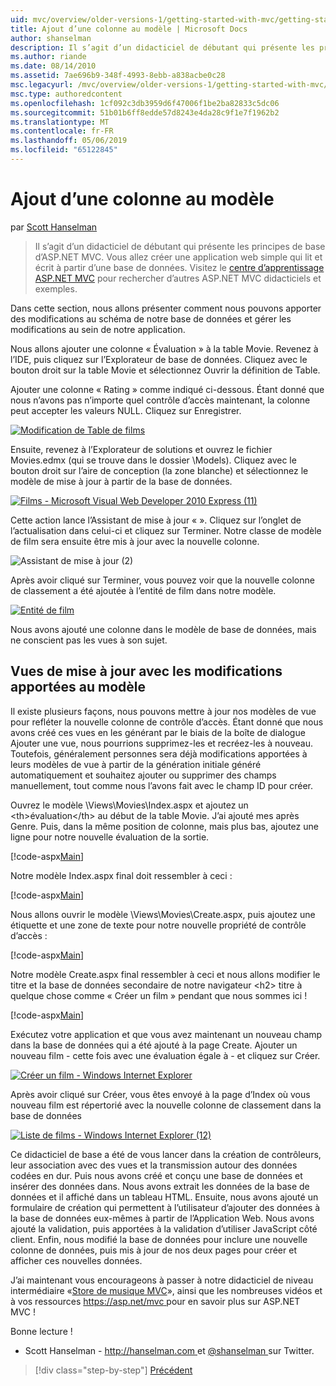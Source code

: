 ```yaml
---
uid: mvc/overview/older-versions-1/getting-started-with-mvc/getting-started-with-mvc-part8
title: Ajout d’une colonne au modèle | Microsoft Docs
author: shanselman
description: Il s’agit d’un didacticiel de débutant qui présente les principes de base d’ASP.NET MVC. Créer une application web simple qui lit et écrit à partir d’une base de données.
ms.author: riande
ms.date: 08/14/2010
ms.assetid: 7ae696b9-348f-4993-8ebb-a838acbe0c28
msc.legacyurl: /mvc/overview/older-versions-1/getting-started-with-mvc/getting-started-with-mvc-part8
msc.type: authoredcontent
ms.openlocfilehash: 1cf092c3db3959d6f47006f1be2ba82833c5dc06
ms.sourcegitcommit: 51b01b6ff8edde57d8243e4da28c9f1e7f1962b2
ms.translationtype: MT
ms.contentlocale: fr-FR
ms.lasthandoff: 05/06/2019
ms.locfileid: "65122845"
---
```

# <a name="adding-a-column-to-the-model"></a>Ajout d’une colonne au modèle

par [Scott Hanselman](https://github.com/shanselman)

> Il s’agit d’un didacticiel de débutant qui présente les principes de base d’ASP.NET MVC. Vous allez créer une application web simple qui lit et écrit à partir d’une base de données. Visitez le [centre d’apprentissage ASP.NET MVC](../../../index.md) pour rechercher d’autres ASP.NET MVC didacticiels et exemples.

Dans cette section, nous allons présenter comment nous pouvons apporter des modifications au schéma de notre base de données et gérer les modifications au sein de notre application.

Nous allons ajouter une colonne « Évaluation » à la table Movie. Revenez à l’IDE, puis cliquez sur l’Explorateur de base de données. Cliquez avec le bouton droit sur la table Movie et sélectionnez Ouvrir la définition de Table.

Ajouter une colonne « Rating » comme indiqué ci-dessous. Étant donné que nous n’avons pas n’importe quel contrôle d’accès maintenant, la colonne peut accepter les valeurs NULL. Cliquez sur Enregistrer.

[![Modification de Table de films](getting-started-with-mvc-part8/_static/image2.png)](getting-started-with-mvc-part8/_static/image1.png)

Ensuite, revenez à l’Explorateur de solutions et ouvrez le fichier Movies.edmx (qui se trouve dans le dossier \Models). Cliquez avec le bouton droit sur l’aire de conception (la zone blanche) et sélectionnez le modèle de mise à jour à partir de la base de données.

[![Films - Microsoft Visual Web Developer 2010 Express (11)](getting-started-with-mvc-part8/_static/image4.png)](getting-started-with-mvc-part8/_static/image3.png)

Cette action lance l’Assistant de mise à jour « ». Cliquez sur l’onglet de l’actualisation dans celui-ci et cliquez sur Terminer. Notre classe de modèle de film sera ensuite être mis à jour avec la nouvelle colonne.

![Assistant de mise à jour (2)](getting-started-with-mvc-part8/_static/image5.png)

Après avoir cliqué sur Terminer, vous pouvez voir que la nouvelle colonne de classement a été ajoutée à l’entité de film dans notre modèle.

[![Entité de film](getting-started-with-mvc-part8/_static/image7.png)](getting-started-with-mvc-part8/_static/image6.png)

Nous avons ajouté une colonne dans le modèle de base de données, mais ne conscient pas les vues à son sujet.

## <a name="update-views-with-model-changes"></a>Vues de mise à jour avec les modifications apportées au modèle

Il existe plusieurs façons, nous pouvons mettre à jour nos modèles de vue pour refléter la nouvelle colonne de contrôle d’accès. Étant donné que nous avons créé ces vues en les générant par le biais de la boîte de dialogue Ajouter une vue, nous pourrions supprimez-les et recréez-les à nouveau. Toutefois, généralement personnes sera déjà modifications apportées à leurs modèles de vue à partir de la génération initiale généré automatiquement et souhaitez ajouter ou supprimer des champs manuellement, tout comme nous l’avons fait avec le champ ID pour créer.

Ouvrez le modèle \Views\Movies\Index.aspx et ajoutez un &lt;th&gt;évaluation&lt;/th&gt; au début de la table Movie. J’ai ajouté mes après Genre. Puis, dans la même position de colonne, mais plus bas, ajoutez une ligne pour notre nouvelle évaluation de la sortie.

[!code-aspx[Main](getting-started-with-mvc-part8/samples/sample1.aspx)]

Notre modèle Index.aspx final doit ressembler à ceci :

[!code-aspx[Main](getting-started-with-mvc-part8/samples/sample2.aspx)]

Nous allons ouvrir le modèle \Views\Movies\Create.aspx, puis ajoutez une étiquette et une zone de texte pour notre nouvelle propriété de contrôle d’accès :

[!code-aspx[Main](getting-started-with-mvc-part8/samples/sample3.aspx)]

Notre modèle Create.aspx final ressembler à ceci et nous allons modifier le titre et la base de données secondaire de notre navigateur &lt;h2&gt; titre à quelque chose comme « Créer un film » pendant que nous sommes ici !

[!code-aspx[Main](getting-started-with-mvc-part8/samples/sample4.aspx)]

Exécutez votre application et que vous avez maintenant un nouveau champ dans la base de données qui a été ajouté à la page Create. Ajouter un nouveau film - cette fois avec une évaluation égale à - et cliquez sur Créer.

[![Créer un film - Windows Internet Explorer](getting-started-with-mvc-part8/_static/image9.png)](getting-started-with-mvc-part8/_static/image8.png)

Après avoir cliqué sur Créer, vous êtes envoyé à la page d’Index où vous nouveau film est répertorié avec la nouvelle colonne de classement dans la base de données

[![Liste de films - Windows Internet Explorer (12)](getting-started-with-mvc-part8/_static/image11.png)](getting-started-with-mvc-part8/_static/image10.png)

Ce didacticiel de base a été de vous lancer dans la création de contrôleurs, leur association avec des vues et la transmission autour des données codées en dur. Puis nous avons créé et conçu une base de données et insérer des données dans. Nous avons extrait les données de la base de données et il affiché dans un tableau HTML. Ensuite, nous avons ajouté un formulaire de création qui permettent à l’utilisateur d’ajouter des données à la base de données eux-mêmes à partir de l’Application Web. Nous avons ajouté la validation, puis apportées à la validation d’utiliser JavaScript côté client. Enfin, nous modifié la base de données pour inclure une nouvelle colonne de données, puis mis à jour de nos deux pages pour créer et afficher ces nouvelles données.

J’ai maintenant vous encourageons à passer à notre didacticiel de niveau intermédiaire «[Store de musique MVC](../../older-versions/mvc-music-store/mvc-music-store-part-1.md)», ainsi que les nombreuses vidéos et à vos ressources [ https://asp.net/mvc ](https://asp.net/mvc) pour en savoir plus sur ASP.NET MVC !

Bonne lecture !

- Scott Hanselman - [ http://hanselman.com ](http://hanselman.com) et [ @shanselman ](http://twitter.com/shanselman) sur Twitter.

> [!div class="step-by-step"]
> [Précédent](getting-started-with-mvc-part7.md)
